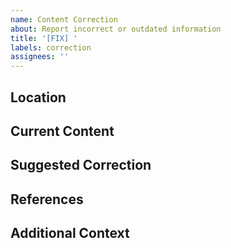 ```yaml
---
name: Content Correction
about: Report incorrect or outdated information
title: '[FIX] '
labels: correction
assignees: ''
---
```


## Location
<!-- Specify which note or document contains the issue -->

## Current Content
<!-- Describe what is currently written -->

## Suggested Correction
<!-- Provide the correct information -->

## References
<!-- Optional: Add any references supporting the correction -->

## Additional Context
<!-- Add any other context about the correction here -->
